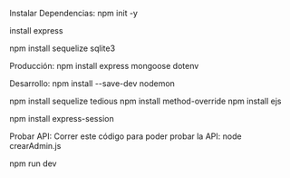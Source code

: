 Instalar Dependencias:
npm init -y

install express

npm install sequelize sqlite3

Producción:
npm install express mongoose dotenv

Desarrollo:
npm install --save-dev nodemon

npm install sequelize tedious
npm install method-override
npm install ejs

npm install express-session

Probar API:
Correr este código para poder probar la API:
node crearAdmin.js

npm run dev
